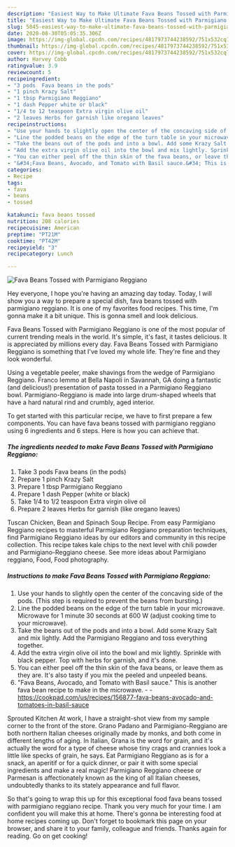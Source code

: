 ```yaml
---
description: "Easiest Way to Make Ultimate Fava Beans Tossed with Parmigiano Reggiano"
title: "Easiest Way to Make Ultimate Fava Beans Tossed with Parmigiano Reggiano"
slug: 5845-easiest-way-to-make-ultimate-fava-beans-tossed-with-parmigiano-reggiano
date: 2020-08-30T05:05:35.306Z
image: https://img-global.cpcdn.com/recipes/4817973744238592/751x532cq70/fava-beans-tossed-with-parmigiano-reggiano-recipe-main-photo.jpg
thumbnail: https://img-global.cpcdn.com/recipes/4817973744238592/751x532cq70/fava-beans-tossed-with-parmigiano-reggiano-recipe-main-photo.jpg
cover: https://img-global.cpcdn.com/recipes/4817973744238592/751x532cq70/fava-beans-tossed-with-parmigiano-reggiano-recipe-main-photo.jpg
author: Harvey Cobb
ratingvalue: 3.9
reviewcount: 5
recipeingredient:
- "3 pods  Fava beans in the pods"
- "1 pinch Krazy Salt"
- "1 tbsp Parmigiano Reggiano"
- "1 dash Pepper white or black"
- "1/4 to 12 teaspoon Extra virgin olive oil"
- "2 leaves Herbs for garnish like oregano leaves"
recipeinstructions:
- "Use your hands to slightly open the center of the concaving side of the pods. (This step is required to prevent the beans from bursting.)"
- "Line the podded beans on the edge of the turn table in your microwave. Microwave for 1 minute 30 seconds at 600 W (adjust cooking time to your microwave)."
- "Take the beans out of the pods and into a bowl. Add some Krazy Salt and mix lightly. Add the Parmigiano Reggiano and toss everything together."
- "Add the extra virgin olive oil into the bowl and mix lightly. Sprinkle with black pepper. Top with herbs for garnish, and it&#39;s done."
- "You can either peel off the thin skin of the fava beans, or leave them as they are. It&#39;s also tasty if you mix the peeled and unpeeled beans."
- "&#34;Fava Beans, Avocado, and Tomato with Basil sauce.&#34; This is another fava bean recipe to make in the microwave.  https://cookpad.com/us/recipes/156877-fava-beans-avocado-and-tomatoes-in-basil-sauce"
categories:
- Recipe
tags:
- fava
- beans
- tossed

katakunci: fava beans tossed 
nutrition: 208 calories
recipecuisine: American
preptime: "PT21M"
cooktime: "PT42M"
recipeyield: "3"
recipecategory: Lunch

---
```



![Fava Beans Tossed with Parmigiano Reggiano](https://img-global.cpcdn.com/recipes/4817973744238592/751x532cq70/fava-beans-tossed-with-parmigiano-reggiano-recipe-main-photo.jpg)

Hey everyone, I hope you're having an amazing day today. Today, I will show you a way to prepare a special dish, fava beans tossed with parmigiano reggiano. It is one of my favorites food recipes. This time, I'm gonna make it a bit unique. This is gonna smell and look delicious.

Fava Beans Tossed with Parmigiano Reggiano is one of the most popular of current trending meals in the world. It's simple, it's fast, it tastes delicious. It is appreciated by millions every day. Fava Beans Tossed with Parmigiano Reggiano is something that I've loved my whole life. They're fine and they look wonderful.

Using a vegetable peeler, make shavings from the wedge of Parmigiano Reggiano. Franco Iemmo at Bella Napoli in Savannah, GA doing a fantastic (and delicious!) presentation of pasta tossed in a Parmigiano Reggiano bowl. Parmigiano-Reggiano is made into large drum-shaped wheels that have a hard natural rind and crumbly, aged interior.


To get started with this particular recipe, we have to first prepare a few components. You can have fava beans tossed with parmigiano reggiano using 6 ingredients and 6 steps. Here is how you can achieve that.

<!--inarticleads1-->

##### The ingredients needed to make Fava Beans Tossed with Parmigiano Reggiano:

1. Take 3 pods  Fava beans (in the pods)
1. Prepare 1 pinch Krazy Salt
1. Prepare 1 tbsp Parmigiano Reggiano
1. Prepare 1 dash Pepper (white or black)
1. Take 1/4 to 1/2 teaspoon Extra virgin olive oil
1. Prepare 2 leaves Herbs for garnish (like oregano leaves)


Tuscan Chicken, Bean and Spinach Soup Recipe. From easy Parmigiano Reggiano recipes to masterful Parmigiano Reggiano preparation techniques, find Parmigiano Reggiano ideas by our editors and community in this recipe collection. This recipe takes kale chips to the next level with chili powder and Parmigiano-Reggiano cheese. See more ideas about Parmigiano reggiano, Food, Food photography. 

<!--inarticleads2-->

##### Instructions to make Fava Beans Tossed with Parmigiano Reggiano:

1. Use your hands to slightly open the center of the concaving side of the pods. (This step is required to prevent the beans from bursting.)
1. Line the podded beans on the edge of the turn table in your microwave. Microwave for 1 minute 30 seconds at 600 W (adjust cooking time to your microwave).
1. Take the beans out of the pods and into a bowl. Add some Krazy Salt and mix lightly. Add the Parmigiano Reggiano and toss everything together.
1. Add the extra virgin olive oil into the bowl and mix lightly. Sprinkle with black pepper. Top with herbs for garnish, and it&#39;s done.
1. You can either peel off the thin skin of the fava beans, or leave them as they are. It&#39;s also tasty if you mix the peeled and unpeeled beans.
1. &#34;Fava Beans, Avocado, and Tomato with Basil sauce.&#34; This is another fava bean recipe to make in the microwave. -  - https://cookpad.com/us/recipes/156877-fava-beans-avocado-and-tomatoes-in-basil-sauce


Sprouted Kitchen At work, I have a straight-shot view from my sample corner to the front of the store. Grano Padano and Parmigiano-Reggiano are both northern Italian cheeses originally made by monks, and both come in different lengths of aging. In Italian, Grana is the word for grain, and it&#39;s actually the word for a type of cheese whose tiny crags and crannies look a little like specks of grain, he says. Eat Parmigiano Reggiano as is for a snack, an aperitif or for a quick dinner, or pair it with some special ingredients and make a real magic! Parmigiano Reggiano cheese or Parmesan is affectionately known as the king of all Italian cheeses, undoubtedly thanks to its stately appearance and full flavor. 

So that's going to wrap this up for this exceptional food fava beans tossed with parmigiano reggiano recipe. Thank you very much for your time. I am confident you will make this at home. There's gonna be interesting food at home recipes coming up. Don't forget to bookmark this page on your browser, and share it to your family, colleague and friends. Thanks again for reading. Go on get cooking!
